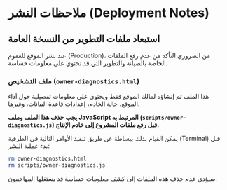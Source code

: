 # ملاحظات النشر (Deployment Notes)

## استبعاد ملفات التطوير من النسخة العامة

عند نشر الموقع للعموم (Production)، من الضروري التأكد من عدم رفع الملفات الخاصة بالصيانة والتطوير التي قد تحتوي على معلومات حساسة.

### ملف التشخيص (`owner-diagnostics.html`)

هذا الملف تم إنشاؤه لمالك الموقع فقط ويحتوي على معلومات تفصيلية حول أداء الموقع، حالة الخادم، إعدادات قاعدة البيانات، وغيرها.

**يجب حذف هذا الملف وملف JavaScript المرتبط به (`scripts/owner-diagnostics.js`) قبل رفع ملفات المشروع إلى خادم الإنتاج.**

يمكن القيام بذلك ببساطة عن طريق تنفيذ الأوامر التالية في الطرفية (Terminal) قبل بدء عملية النشر:

```bash
rm owner-diagnostics.html
rm scripts/owner-diagnostics.js
```

سيؤدي عدم حذف هذه الملفات إلى كشف معلومات حساسة قد يستغلها المهاجمون.
